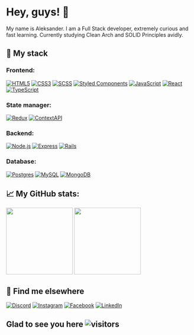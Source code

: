 # Hey, guys! :wave:

My name is Aleksander.
I am a Full Stack developer, extremely curious and fast learning.
Currently studying Clean Arch and SOLID Principles avidly.

## :page_with_curl: My stack

### Frontend:

[![HTML5](https://img.shields.io/badge/html5%20-%23E34F26.svg?&style=for-the-badge&logo=html5&logoColor=white)](#)
[![CSS3](https://img.shields.io/badge/css3%20-%231572B6.svg?&style=for-the-badge&logo=css3&logoColor=white)](#)
[![SCSS](https://img.shields.io/badge/SASS%20-hotpink.svg?&style=for-the-badge&logo=SASS&logoColor=white)](#)
[![Styled Components](https://img.shields.io/badge/styled--components-DB7093?style=for-the-badge&logo=styled-components&logoColor=white)](#)
[![JavaScript](https://img.shields.io/badge/javascript%20-%23c4c417.svg?&style=for-the-badge&logo=javascript&logoColor=w)](#)
[![React](https://img.shields.io/badge/react%20-%2320232a.svg?&style=for-the-badge&logo=react&logoColor=%2361DAFB)](#)
[![TypeScript](https://img.shields.io/badge/typescript-%23007ACC.svg?style=for-the-badge&logo=typescript&logoColor=white)](#)

### State manager:

[![Redux](https://img.shields.io/badge/redux%20-%23593d88.svg?&style=for-the-badge&logo=redux&logoColor=white)](#)
[![ContextAPI](https://img.shields.io/badge/context%20API%20-%2523593d88.svg?&style=for-the-badge&logoColor=white)](#)

### Backend:

[![Node.js](https://img.shields.io/badge/node.js%20-%2343853D.svg?&style=for-the-badge&logo=node.js&logoColor=white)](#)
[![Express](https://img.shields.io/badge/express.js%20-%23404d59.svg?&style=for-the-badge)](#)
[![Rails](https://img.shields.io/badge/rails-%23CC0000.svg?style=for-the-badge&logo=ruby-on-rails&logoColor=white)](#)

### Database:

[![Postgres](https://img.shields.io/badge/postgres-%23316192.svg?style=for-the-badge&logo=postgresql&logoColor=white)](#)
[![MySQL](https://img.shields.io/badge/mysql-%2300f.svg?&style=for-the-badge&logo=mysql&logoColor=white)](#)
[![MongoDB](https://img.shields.io/badge/MongoDB-%234ea94b.svg?&style=for-the-badge&logo=mongodb&logoColor=white)](#)

## :chart_with_upwards_trend: My GitHub stats:

<img height="180em" src="https://github-readme-stats.vercel.app/api?username=aleksandersousa&show_icons=true&hide_border=true&&count_private=true&include_all_commits=true" />

<img height="180em" src="https://github-readme-stats.vercel.app/api/top-langs/?username=aleksandersousa&layout=compact" />

## :iphone: Find me elsewhere

[![Discord](https://img.icons8.com/fluent/48/000000/discord-logo.png)](https://discordapp.com/users/484144193258782730)
[![Instagram](https://img.icons8.com/fluent/48/000000/instagram-new.png)](https://www.instagram.com/_bambin00/)
[![Facebook](https://img.icons8.com/fluent/48/000000/facebook-new.png)](https://www.facebook.com/aleksander.sousa.3/)
[![LinkedIn](https://img.shields.io/badge/linkedin-%230077B5.svg?style=for-the-badge&logo=linkedin&logoColor=white)](https://www.linkedin.com/in/aleksander-sousa-a06b03213)

## Glad to see you here ![visitors](https://visitor-badge.glitch.me/badge?page_id=${aleksandersousa}.${https://github.com/aleksandersousa/aleksandersousa.git)
